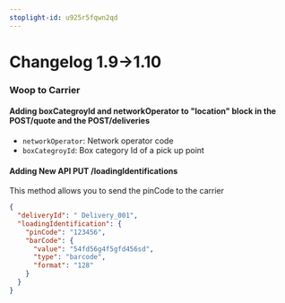 ```yaml
---
stoplight-id: u925r5fqwn2qd
---
```


# Changelog 1.9->1.10

### Woop to Carrier

#### Adding boxCategroyId and networkOperator to "location" block in the POST/quote and the POST/deliveries 

- `networkOperator`: Network operator code
- `boxCategroyId`: Box category Id of a pick up point


#### Adding New API PUT /loadingIdentifications

This method allows you to send the pinCode to the carrier

<!--
type: tab
title: 1.10.0
-->
```json
{
  "deliveryId": " Delivery_001",
  "loadingIdentification": {
    "pinCode": "123456",
    "barCode": {
      "value": "54fd56g4f5gfd456sd",
      "type": "barcode",
      "format": "128"
    }
  }
}

```
<!-- type: tab-end -->